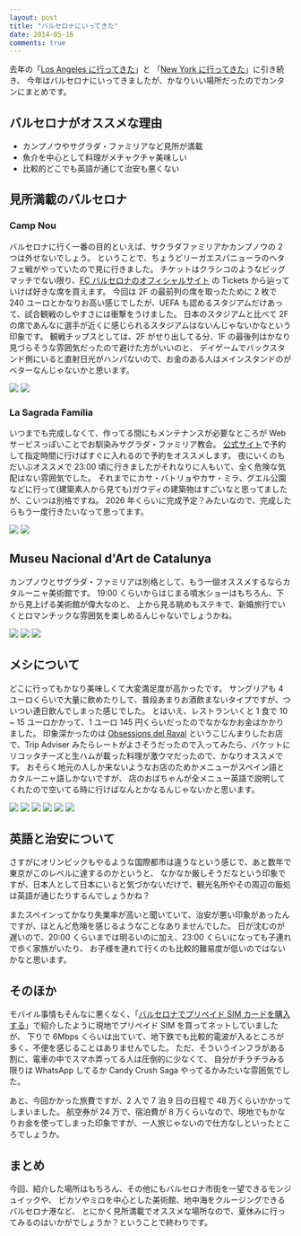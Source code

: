```yaml
---
layout: post
title: "バルセロナにいってきた"
date: 2014-05-16
comments: true
---
```


去年の「[Los Angeles に行ってきた](http://blog.takus.me/2013/05/11/travel-to-los-angeles/)」と
「[New York に行ってきた](http://blog.takus.me/2013/05/12/travel-to-new-york/)」に引き続き、
今年はバルセロナにいってきましたが、かなりいい場所だったのでカンタンにまとめです。

<!--more-->

## バルセロナがオススメな理由

- カンプノウやサグラダ・ファミリアなど見所が満載
- 魚介を中心として料理がメチャクチャ美味しい
- 比較的どこでも英語が通じて治安も悪くない

## 見所満載のバルセロナ

### Camp Nou

バルセロナに行く一番の目的といえば、サクラダファミリアかカンプノウの 2 つは外せないでしょう。
ということで、ちょうどリーガエスパニョーラのヘタフェ戦がやっていたので見に行きました。
チケットはクラシコのようなビッグマッチでない限り、[FC バルセロナのオフィシャルサイト](http://www.fcbarcelona.com/) の Tickets から辿っていけば好きな席を買えます。
今回は 2F の最前列の席を取ったために 2 枚で 240 ユーロとかなりお高い感じでしたが、UEFA も認めるスタジアムだけあって、試合観戦のしやすさには衝撃をうけました。
日本のスタジアムと比べて 2F の席であんなに選手が近くに感じられるスタジアムはないんじゃないかなという印象です。
観戦チップスとしては、2F がせり出してる分、1F の最後列はかなり見づらそうな雰囲気だったので避けた方がいいのと、
デイゲームでバックスタンド側にいると直射日光がハンパないので、お金のある人はメインスタンドのがベターなんじゃないかと思います。

<img src="https://farm6.staticflickr.com/5481/14193032595_2d08bc2919_z.jpg">
<img src="https://farm6.staticflickr.com/5506/14193105695_9885011f88_z.jpg">

### La Sagrada Família

いつまでも完成しなくて、作ってる間にもメンテナンスが必要なところが Web サービスっぽいことでお馴染みサグラダ・ファミリア教会。
[公式サイト](http://www.sagradafamilia.cat/)で予約して指定時間に行けばすぐに入れるので予約をオススメします。
夜にいくのもだいぶオススメで 23:00 頃に行きましたがそれなりに人もいて、全く危険な気配はない雰囲気でした。
それまでにカサ・バトリョやカサ・ミラ、グエル公園などに行って(建築素人から見ても)ガウディの建築物はすごいなと思ってましたが、こいつは別格ですね。
2026 年くらいに完成予定？みたいなので、完成したらもう一度行きたいなって思ってます。

<img src="https://farm3.staticflickr.com/2919/14170054646_b549c68842_z.jpg">
<img src="https://farm8.staticflickr.com/7373/14006576829_731498804e_z.jpg">

## Museu Nacional d'Art de Catalunya

カンプノウとサグラダ・ファミリアは別格として、もう一個オススメするならカタルーニャ美術館です。
19:00 くらいからはじまる噴水ショーはもちろん、下から見上げる美術館が偉大なのと、
上から見る眺めもステキで、新婚旅行でいくとロマンチックな雰囲気を楽しめるんじゃないでしょうかね。

<img src="https://farm8.staticflickr.com/7423/14006634478_a8f819be2a_z.jpg">
<img src="https://farm8.staticflickr.com/7451/14193308825_1865eccee3_z.jpg">
<img src="https://farm8.staticflickr.com/7337/14006652870_94f6ed898f_z.jpg">

## メシについて

どこに行ってもかなり美味しくて大変満足度が高かったです。
サングリアも 4 ユーロくらいで大量に飲めたりして、普段あまりお酒飲まないタイプですが、ついつい連日飲んでしまった感じでした。
とはいえ、レストランいくと 1 食で 10 ~ 15 ユーロかかって、1 ユーロ 145 円くらいだったのでなかなかお金はかかりました。
印象深かったのは [Obsessions del Raval](https://www.facebook.com/ObsessionsDelRaval) というこじんまりしたお店で、Trip Adviser みたらレートがよさそうだったので入ってみたら、バケットにリコッタチーズと生ハムが載った料理が激ウマだったので、かなりオススメです。
おそらく地元の人しか来ないようなお店のためかメニューがスペイン語とカタルーニャ語しかないですが、
店のおばちゃんが全メニュー英語で説明してくれたので空いてる時に行けばなんとかなるんじゃないかと思います。

<img src="https://farm6.staticflickr.com/5593/14190085591_2beb81d2c2_z.jpg">
<img src="https://farm3.staticflickr.com/2922/14190822342_4fa1835ca0_z.jpg">
<img src="https://farm8.staticflickr.com/7450/14190085401_7c3e597797_z.jpg">
<img src="https://farm6.staticflickr.com/5475/14006706039_ffa4c9ffb7_z.jpg">
<img src="https://farm8.staticflickr.com/7340/14190822002_4c41068bdb_z.jpg">
<img src="https://farm8.staticflickr.com/7368/14193318744_4e8ec0dbae_z.jpg">

## 英語と治安について

さすがにオリンピックもやるような国際都市は違うなという感じで、あと数年で東京がこのレベルに達するのかというと、
なかなか厳しそうだなという印象ですが、日本人として日本にいると気づかないだけで、観光名所やその周辺の飯処は英語が通じたりするんでしょうかね？

またスペインってかなり失業率が高いと聞いていて、治安が悪い印象があったんですが、ほとんど危険を感じるようなことなありませんでした。
日が沈むのが遅いので、20:00 くらいまでは明るいのに加え、23:00 くらいになっても子連れで歩く家族がいたり、
お子様を連れて行くのも比較的難易度が低いのではないかなと思います。

## そのほか

モバイル事情もそんなに悪くなく、「[バルセロナでプリペイド SIM カードを購入する](http://blog.takus.me/2014/05/05/barcelona-prepaid-sim/)」で紹介したように現地でプリペイド SIM を買ってネットしていましたが、
下りで 6Mbps くらいは出ていて、地下鉄でも比較的電波が入るところが多く、不便を感じることはありませんでした。
ただ、そういうインフラがある割に、電車の中でスマホ弄ってる人は圧倒的に少なくて、
自分がチラチラみる限りは WhatsApp してるか Candy Crush Saga やってるかみたいな雰囲気でした。

あと、今回かかった旅費ですが、2 人で 7 泊 9 日の日程で 48 万くらいかかってしまいました。
航空券が 24 万で、宿泊費が 8 万くらいなので、現地でもかなりお金を使ってしまった印象ですが、一人旅じゃないので仕方なしといったところでしょうか。

## まとめ

今回、紹介した場所はもちろん、その他にもバルセロナ市街を一望できるモンジュイックや、
ピカソやミロを中心とした美術館、地中海をクルージングできるバルセロナ港など、
とにかく見所満載でオススメな場所なので、夏休みに行ってみるのはいかがでしょうか？ということで終わりです。
